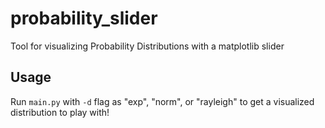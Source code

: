# probability_slider
Tool for visualizing Probability Distributions with a matplotlib slider
## Usage
Run `main.py` with `-d` flag as "exp", "norm", or "rayleigh" to get a visualized distribution to play with!

